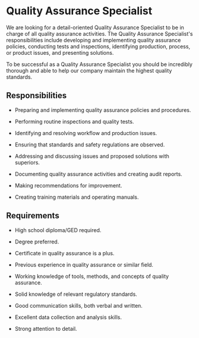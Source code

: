 # Quality Assurance Specialist

We are looking for a detail-oriented Quality Assurance Specialist to be in charge of all quality assurance activities. The Quality Assurance Specialist's responsibilities include developing and implementing quality assurance policies, conducting tests and inspections, identifying production, process, or product issues, and presenting solutions.

To be successful as a Quality Assurance Specialist you should be incredibly thorough and able to help our company maintain the highest quality standards.

## Responsibilities

* Preparing and implementing quality assurance policies and procedures.

* Performing routine inspections and quality tests.

* Identifying and resolving workflow and production issues.

* Ensuring that standards and safety regulations are observed.

* Addressing and discussing issues and proposed solutions with superiors.

* Documenting quality assurance activities and creating audit reports.

* Making recommendations for improvement.

* Creating training materials and operating manuals.

## Requirements

* High school diploma/GED required.

* Degree preferred.

* Certificate in quality assurance is a plus.

* Previous experience in quality assurance or similar field.

* Working knowledge of tools, methods, and concepts of quality assurance.

* Solid knowledge of relevant regulatory standards.

* Good communication skills, both verbal and written.

* Excellent data collection and analysis skills.

* Strong attention to detail.

